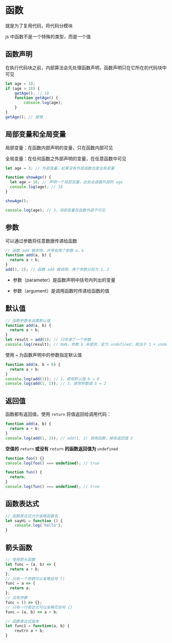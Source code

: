 # 函数

就是为了复用代码，将代码分模块

js 中函数不是一个特殊的类型，而是一个值

## 函数声明

在执行代码块之前，内部算法会先处理函数声明，函数声明只在它所在的代码块中可见

```js
let age = 18;
if (age > 18) {
	getAge(); // 18
	function getAge() {
		console.log(age);
	}
}
getAge(); // 报错
```

## 局部变量和全局变量

局部变量：在函数内部声明的变量，只在函数内部可见

全局变量：在任何函数之外部声明的变量，在任意函数中可见

```js
let age = 3; // 外部变量，如果没有外层函数也是全局变量

function showAge() {
  let age = 18; // 声明一个局部变量，此处会遮蔽外部的 age
  console.log(age); // 18
}

showAge();

console.log(age); // 3，局部变量在函数外部不可见
```

## 参数

可以通过参数将任意数据传递给函数

```js
// 函数 add 被声明，并带有两个参数 a，b
function add(a, b) {
  return a + b;
}
add(1, 2); // 函数 add 被调用，两个参数分别为 1，2
```

- 参数（parameter）是函数声明中括号内列出的变量

- 参数（argument）是调用函数时传递给函数的值

## 默认值

```js
// 函数参数未设置默认值
function add(a, b) {
  return a + b;
}
let result = add(1); // 只传递了一个参数
console.log(result); // NaN，参数 b 未提供，变为 undefined，相当于 1 + undefined
```

使用 `=` 为函数声明中的参数指定默认值

```js
function add(a, b = 0) {
  return a + b;
}
console.log(add(1)); // 1，使用默认值 b = 0
console.log(add(1, 2)); // 3，使用参数值 b = 2
```

## 返回值

函数都有返回值，使用 `return` 将值返回给调用代码：

```js
function add(a, b) {
  return a + b;
}
console.log(add(1, 2)); // add(1, 2) 调用函数，接收返回值 3
```

**空值的** `return` **或没有** `return` **的函数返回值为** `undefined`

```js
function foo() {}
console.log(foo() === undefined); // true

function fun() {
  return;
}
console.log(fun() === undefined); // true
```

## 函数表达式

```js
// 函数表达式允许省略函数名
let sayHi = function () {
	console.log('hello');
}
```

## 箭头函数

```js
// 使用箭头函数
let func = (a, b) => {
  return a + b;
};
// 只有一个参数可以省略括号 ()
func = a => {
  return a;
};
// 没有参数
func = () => {};
// 只有一行表达式可以省略花括号 {}
func = (a, b) => a + b;

// 函数表达式版本
let func1 = function(a, b) {
	reutrn a + b;
}
```


